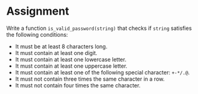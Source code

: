 # Assignment

Write a function `is_valid_password(string)` that checks if `string`
satisfies the following conditions:

* It must be at least 8 characters long.
* It must contain at least one digit.
* It must contain at least one lowercase letter.
* It must contain at least one uppercase letter.
* It must contain at least one of the following special character: `+-*/.@`.
* It must not contain three times the same character in a row.
* It must not contain four times the same character.